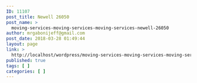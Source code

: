 ```yaml
---
ID: 11107
post_title: Newell 26050
post_name: >
  moving-services-moving-services-moving-services-newell-26050
author: mrgabonijeff@gmail.com
post_date: 2018-03-28 01:49:44
layout: page
link: >
  http://localhost/wordpress/moving-services-moving-services-moving-services-newell-26050/
published: true
tags: [ ]
categories: [ ]
---
```


